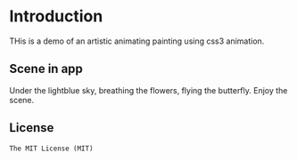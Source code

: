 # Introduction
THis is a demo of an artistic animating painting using css3 animation. 

## Scene in app
Under the lightblue sky, breathing the flowers, flying the butterfly. Enjoy the scene.

## License
	The MIT License (MIT)

